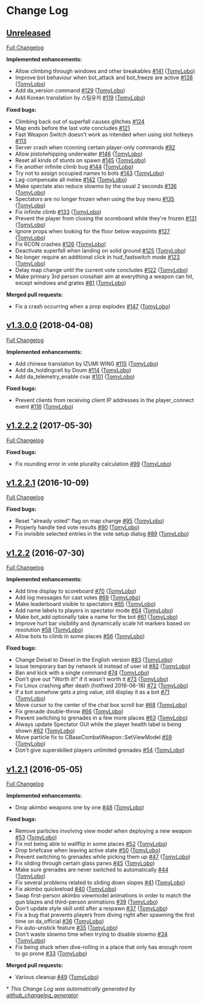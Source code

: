 # Change Log

## [Unreleased](https://github.com/BSVino/DoubleAction/tree/HEAD)

[Full Changelog](https://github.com/BSVino/DoubleAction/compare/v1.3.0.0...HEAD)

**Implemented enhancements:**

- Allow climbing through windows and other breakables [\#141](https://github.com/BSVino/DoubleAction/pull/141) ([TomyLobo](https://github.com/TomyLobo))
- Improve bot behaviour when bot\_attack and bot\_freeze are active [\#138](https://github.com/BSVino/DoubleAction/pull/138) ([TomyLobo](https://github.com/TomyLobo))
- Add da\_version command [\#129](https://github.com/BSVino/DoubleAction/pull/129) ([TomyLobo](https://github.com/TomyLobo))
- Add Korean translation by 스팀유저 [\#119](https://github.com/BSVino/DoubleAction/pull/119) ([TomyLobo](https://github.com/TomyLobo))

**Fixed bugs:**

- Climbing back out of superfall causes glitches [\#124](https://github.com/BSVino/DoubleAction/issues/124)
- Map ends before the last vote concludes [\#121](https://github.com/BSVino/DoubleAction/issues/121)
- Fast Weapon Switch doesn't work as intended when using slot hotkeys [\#113](https://github.com/BSVino/DoubleAction/issues/113)
- Server crash when rconning certain player-only commands [\#92](https://github.com/BSVino/DoubleAction/issues/92)
- Allow pistolwhipping underwater [\#146](https://github.com/BSVino/DoubleAction/pull/146) ([TomyLobo](https://github.com/TomyLobo))
- Reset all kinds of stunts on spawn [\#145](https://github.com/BSVino/DoubleAction/pull/145) ([TomyLobo](https://github.com/TomyLobo))
- Fix another infinite climb bug [\#144](https://github.com/BSVino/DoubleAction/pull/144) ([TomyLobo](https://github.com/TomyLobo))
- Try not to assign occupied names to bots [\#143](https://github.com/BSVino/DoubleAction/pull/143) ([TomyLobo](https://github.com/TomyLobo))
- Lag-compensate all melee [\#142](https://github.com/BSVino/DoubleAction/pull/142) ([TomyLobo](https://github.com/TomyLobo))
- Make spectate also reduce slowmo by the usual 2 seconds [\#136](https://github.com/BSVino/DoubleAction/pull/136) ([TomyLobo](https://github.com/TomyLobo))
- Spectators are no longer frozen when using the buy menu [\#135](https://github.com/BSVino/DoubleAction/pull/135) ([TomyLobo](https://github.com/TomyLobo))
- Fix infinite climb [\#133](https://github.com/BSVino/DoubleAction/pull/133) ([TomyLobo](https://github.com/TomyLobo))
- Prevent the player from closing the scoreboard while they're frozen [\#131](https://github.com/BSVino/DoubleAction/pull/131) ([TomyLobo](https://github.com/TomyLobo))
- Ignore props when looking for the floor below waypoints [\#127](https://github.com/BSVino/DoubleAction/pull/127) ([TomyLobo](https://github.com/TomyLobo))
- Fix RCON crashes [\#126](https://github.com/BSVino/DoubleAction/pull/126) ([TomyLobo](https://github.com/TomyLobo))
- Deactivate superfall when landing on solid ground [\#125](https://github.com/BSVino/DoubleAction/pull/125) ([TomyLobo](https://github.com/TomyLobo))
- No longer require an additional click in hud\_fastswitch mode [\#123](https://github.com/BSVino/DoubleAction/pull/123) ([TomyLobo](https://github.com/TomyLobo))
- Delay map change until the current vote concludes [\#122](https://github.com/BSVino/DoubleAction/pull/122) ([TomyLobo](https://github.com/TomyLobo))
- Make primary 3rd person crosshair aim at everything a weapon can hit, except windows and grates [\#81](https://github.com/BSVino/DoubleAction/pull/81) ([TomyLobo](https://github.com/TomyLobo))

**Merged pull requests:**

- Fix a crash occurring when a prop explodes [\#147](https://github.com/BSVino/DoubleAction/pull/147) ([TomyLobo](https://github.com/TomyLobo))

## [v1.3.0.0](https://github.com/BSVino/DoubleAction/tree/v1.3.0.0) (2018-04-08)
[Full Changelog](https://github.com/BSVino/DoubleAction/compare/v1.2.2.2...v1.3.0.0)

**Implemented enhancements:**

- Add chinese translation by IZUMI WING [\#115](https://github.com/BSVino/DoubleAction/pull/115) ([TomyLobo](https://github.com/TomyLobo))
- Add da\_holdingcell by Doum [\#114](https://github.com/BSVino/DoubleAction/pull/114) ([TomyLobo](https://github.com/TomyLobo))
- Add da\_telemetry\_enable cvar [\#101](https://github.com/BSVino/DoubleAction/pull/101) ([TomyLobo](https://github.com/TomyLobo))

**Fixed bugs:**

- Prevent clients from receiving client IP addresses in the player\_connect event [\#116](https://github.com/BSVino/DoubleAction/pull/116) ([TomyLobo](https://github.com/TomyLobo))

## [v1.2.2.2](https://github.com/BSVino/DoubleAction/tree/v1.2.2.2) (2017-05-30)
[Full Changelog](https://github.com/BSVino/DoubleAction/compare/v1.2.2.1...v1.2.2.2)

**Fixed bugs:**

- Fix rounding error in vote plurality calculation [\#99](https://github.com/BSVino/DoubleAction/pull/99) ([TomyLobo](https://github.com/TomyLobo))

## [v1.2.2.1](https://github.com/BSVino/DoubleAction/tree/v1.2.2.1) (2016-10-09)
[Full Changelog](https://github.com/BSVino/DoubleAction/compare/v1.2.2...v1.2.2.1)

**Fixed bugs:**

- Reset "already voted" flag on map change [\#95](https://github.com/BSVino/DoubleAction/pull/95) ([TomyLobo](https://github.com/TomyLobo))
- Properly handle tied vote results [\#90](https://github.com/BSVino/DoubleAction/pull/90) ([TomyLobo](https://github.com/TomyLobo))
- Fix invisible selected entries in the vote setup dialog [\#89](https://github.com/BSVino/DoubleAction/pull/89) ([TomyLobo](https://github.com/TomyLobo))

## [v1.2.2](https://github.com/BSVino/DoubleAction/tree/v1.2.2) (2016-07-30)
[Full Changelog](https://github.com/BSVino/DoubleAction/compare/v1.2.1...v1.2.2)

**Implemented enhancements:**

- Add time display to scoreboard [\#70](https://github.com/BSVino/DoubleAction/pull/70) ([TomyLobo](https://github.com/TomyLobo))
- Add log messages for cast votes [\#69](https://github.com/BSVino/DoubleAction/pull/69) ([TomyLobo](https://github.com/TomyLobo))
- Make leaderboard visible to spectators [\#65](https://github.com/BSVino/DoubleAction/pull/65) ([TomyLobo](https://github.com/TomyLobo))
- Add name labels to players in spectator mode [\#64](https://github.com/BSVino/DoubleAction/pull/64) ([TomyLobo](https://github.com/TomyLobo))
- Make bot\_add optionally take a name for the bot [\#61](https://github.com/BSVino/DoubleAction/pull/61) ([TomyLobo](https://github.com/TomyLobo))
- Improve hurt bar visibility and dynamically scale hit markers based on resolution [\#58](https://github.com/BSVino/DoubleAction/pull/58) ([TomyLobo](https://github.com/TomyLobo))
- Allow bots to climb in some places [\#56](https://github.com/BSVino/DoubleAction/pull/56) ([TomyLobo](https://github.com/TomyLobo))

**Fixed bugs:**

- Change Deisel to Diesel in the English version [\#83](https://github.com/BSVino/DoubleAction/pull/83) ([TomyLobo](https://github.com/TomyLobo))
- Issue temporary ban by network id instead of user id [\#82](https://github.com/BSVino/DoubleAction/pull/82) ([TomyLobo](https://github.com/TomyLobo))
- Ban and kick with a single command [\#74](https://github.com/BSVino/DoubleAction/pull/74) ([TomyLobo](https://github.com/TomyLobo))
- Don't give out "Worth it!" if it wasn't worth it [\#73](https://github.com/BSVino/DoubleAction/pull/73) ([TomyLobo](https://github.com/TomyLobo))
- Fix Linux crashing after death \(hotfixed 2016-06-18\) [\#72](https://github.com/BSVino/DoubleAction/pull/72) ([TomyLobo](https://github.com/TomyLobo))
- If a bot somehow gets a ping value, still display it as a bot [\#71](https://github.com/BSVino/DoubleAction/pull/71) ([TomyLobo](https://github.com/TomyLobo))
- Move cursor to the center of the chat box scroll bar [\#68](https://github.com/BSVino/DoubleAction/pull/68) ([TomyLobo](https://github.com/TomyLobo))
- Fix grenade double-throw [\#66](https://github.com/BSVino/DoubleAction/pull/66) ([TomyLobo](https://github.com/TomyLobo))
- Prevent switching to grenades in a few more places [\#63](https://github.com/BSVino/DoubleAction/pull/63) ([TomyLobo](https://github.com/TomyLobo))
- Always update Spectator GUI while the player health label is being shown [\#62](https://github.com/BSVino/DoubleAction/pull/62) ([TomyLobo](https://github.com/TomyLobo))
- Move particle fix to CBaseCombatWeapon::SetViewModel [\#59](https://github.com/BSVino/DoubleAction/pull/59) ([TomyLobo](https://github.com/TomyLobo))
- Don't give superskilled players unlimited grenades [\#54](https://github.com/BSVino/DoubleAction/pull/54) ([TomyLobo](https://github.com/TomyLobo))

## [v1.2.1](https://github.com/BSVino/DoubleAction/tree/v1.2.1) (2016-05-05)
[Full Changelog](https://github.com/BSVino/DoubleAction/compare/v1.2...v1.2.1)

**Implemented enhancements:**

- Drop akimbo weapons one by one [\#48](https://github.com/BSVino/DoubleAction/pull/48) ([TomyLobo](https://github.com/TomyLobo))

**Fixed bugs:**

- Remove particles involving view model when deploying a new weapon [\#53](https://github.com/BSVino/DoubleAction/pull/53) ([TomyLobo](https://github.com/TomyLobo))
- Fix not being able to wallflip in some places [\#52](https://github.com/BSVino/DoubleAction/pull/52) ([TomyLobo](https://github.com/TomyLobo))
- Drop briefcase when leaving active state [\#50](https://github.com/BSVino/DoubleAction/pull/50) ([TomyLobo](https://github.com/TomyLobo))
- Prevent switching to grenades while picking them up [\#47](https://github.com/BSVino/DoubleAction/pull/47) ([TomyLobo](https://github.com/TomyLobo))
- Fix sliding through certain glass panes [\#45](https://github.com/BSVino/DoubleAction/pull/45) ([TomyLobo](https://github.com/TomyLobo))
- Make sure grenades are never switched to automatically [\#44](https://github.com/BSVino/DoubleAction/pull/44) ([TomyLobo](https://github.com/TomyLobo))
- Fix several problems related to sliding down slopes [\#41](https://github.com/BSVino/DoubleAction/pull/41) ([TomyLobo](https://github.com/TomyLobo))
- Fix akimbo quickreload [\#40](https://github.com/BSVino/DoubleAction/pull/40) ([TomyLobo](https://github.com/TomyLobo))
- Swap first-person akimbo viewmodel animations in order to match the gun blazes and third-person animations [\#39](https://github.com/BSVino/DoubleAction/pull/39) ([TomyLobo](https://github.com/TomyLobo))
- Don't update style skill until after a respawn [\#37](https://github.com/BSVino/DoubleAction/pull/37) ([TomyLobo](https://github.com/TomyLobo))
- Fix a bug that prevents players from diving right after spawning the first time on da\_official [\#36](https://github.com/BSVino/DoubleAction/pull/36) ([TomyLobo](https://github.com/TomyLobo))
- Fix auto-unstick feature [\#35](https://github.com/BSVino/DoubleAction/pull/35) ([TomyLobo](https://github.com/TomyLobo))
- Don't waste slowmo time when trying to disable slowmo [\#34](https://github.com/BSVino/DoubleAction/pull/34) ([TomyLobo](https://github.com/TomyLobo))
- Fix being stuck when dive-rolling in a place that only has enough room to go prone [\#33](https://github.com/BSVino/DoubleAction/pull/33) ([TomyLobo](https://github.com/TomyLobo))

**Merged pull requests:**

- Various cleanup [\#49](https://github.com/BSVino/DoubleAction/pull/49) ([TomyLobo](https://github.com/TomyLobo))



\* *This Change Log was automatically generated by [github_changelog_generator](https://github.com/skywinder/Github-Changelog-Generator)*
